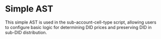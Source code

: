 # Simple AST

This simple AST is used in the sub-account-cell-type script, allowing users to configure basic logic for determining DID prices and preserving DID in sub-DID distribution.
